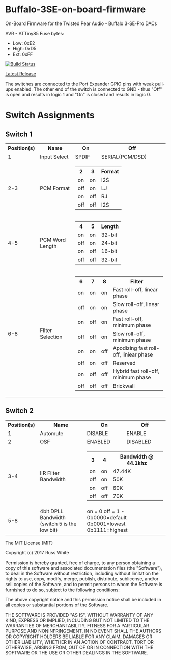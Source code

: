 # Buffalo-3SE-on-board-firmware

On-Board Firmware for the Twisted Pear Audio - Buffalo 3-SE-Pro DACs

AVR - ATTiny85
Fuse bytes:
- Low:	0xE2
- High:	0xD5
- Ext:	0xFF

[![Build Status](https://travis-ci.org/twistedpearaudio/Buffalo-III-SE-Pro-On-Board-Firmware.svg?branch=master)](https://travis-ci.org/twistedpearaudio/Buffalo-III-SE-Pro-On-Board-Firmware)


[Latest Release](https://github.com/twistedpearaudio/Buffalo-III-SE-Pro-On-Board-Firmware/releases/latest "latest release")

The switches are connected to the Port Expander GPIO pins with weak pull-ups enabled. The other end of the switch is connected to GND - thus "Off" is open and results in logic 1 and "On" is closed and results in logic 0.

# Switch Assignments

## Switch 1

<table>
	<tr>
		<th>Position(s)</th>
		<th>Name</th>
		<th>On</th>
		<th>Off</th>
	</tr>
	<tr>
		<td>1</td>
		<td>Input Select</td>
		<td>SPDIF</td>
		<td>SERIAL(PCM/DSD)</td>
	</tr>
	<tr>
		<td>2-3</td>
		<td>PCM Format</td>
		<td colspan="2">
			<table>
				<tr>
					<th>2</th>
					<th>3</th>
					<th>Format</th>	
				</tr>
				<tr>
					<td>on</td>				
					<td>on</td>				
					<td>I2S</td>	
				</tr>
				<tr>
					<td>off</td>				
					<td>on</td>				
					<td>LJ</td>	
				</tr>
				<tr>
					<td>on</td>				
					<td>off</td>				
					<td>RJ</td>	
				</tr>
				<tr>
					<td>off</td>				
					<td>off</td>				
					<td>I2S</td>	
				</tr>
			</table>
		</td>
	</tr>
	<tr>
		<td>4-5</td>
		<td>PCM Word Length</td>
		<td colspan="2">
			<table>
				<tr>
					<th>4</th>
					<th>5</th>
					<th>Length</th>	
				</tr>
				<tr>
					<td>on</td>				
					<td>on</td>				
					<td>32-bit</td>	
				</tr>
				<tr>
					<td>off</td>				
					<td>on</td>				
					<td>24-bit</td>	
				</tr>
				<tr>
					<td>on</td>				
					<td>off</td>				
					<td>16-bit</td>	
				</tr>
				<tr>
					<td>off</td>				
					<td>off</td>				
					<td>32-bit</td>	
				</tr>
			</table>
		</td>
	</tr>
		<tr>
		<td>6-8</td>
		<td>Filter Selection</td>
		<td colspan="2">
			<table>
				<tr>
					<th>6</th>
					<th>7</th>
					<th>8</th>
					<th>Filter</th>	
				</tr>
				<tr>
					<td>on</td>				
					<td>on</td>				
					<td>on</td>				
					<td>Fast roll-off, linear phase</td>	
				</tr>
				<tr>
					<td>off</td>				
					<td>on</td>				
					<td>on</td>				
					<td>Slow roll-off, linear phase</td>	
				</tr>
				<tr>
					<td>on</td>				
					<td>off</td>				
					<td>on</td>				
					<td>Fast roll-off, minimum phase</td>	
				</tr>
				<tr>
					<td>off</td>				
					<td>off</td>				
					<td>on</td>				
					<td>Slow roll-off, minimum phase</td>	
				</tr>
				<tr>
					<td>on</td>				
					<td>on</td>				
					<td>off</td>				
					<td>Apodizing fast roll-off, liniear phase</td>	
				</tr>
				<tr>
					<td>off</td>				
					<td>on</td>				
					<td>off</td>				
					<td>Reserved</td>	
				</tr>
				<tr>
					<td>on</td>				
					<td>off</td>				
					<td>off</td>				
					<td>Hybrid fast roll-off, minimum phase</td>	
				</tr>
				<tr>
					<td>off</td>				
					<td>off</td>				
					<td>off</td>				
					<td>Brickwall</td>	
				</tr>
			</table>
		</td>
	</tr>
</table>

## Switch 2

<table>
	<tr>
		<th>Position(s)</th>
		<th>Name</th>
		<th>On</th>
		<th>Off</th>
	</tr>
	<tr>
		<td>1</td>
		<td>Automute</td>
		<td>DISABLE</td>
		<td>ENABLE</td>
	</tr>
	<tr>
		<td>2</td>
		<td>OSF</td>
		<td>ENABLED</td>
		<td>DISABLED</td>
	</tr>
	<tr>
		<td>3-4</td>
		<td>IIR Filter Bandwidth</td>
		<td colspan="2">
			<table>
				<tr>
					<th>3</th>
					<th>4</th>
					<th>Bandwidth @ 44.1khz</th>	
				</tr>
				<tr>
					<td>on</td>				
					<td>on</td>				
					<td>47.44K</td>	
				</tr>
				<tr>
					<td>off</td>				
					<td>on</td>				
					<td>50K</td>	
				</tr>
				<tr>
					<td>on</td>				
					<td>off</td>				
					<td>60K</td>	
				</tr>
				<tr>
					<td>off</td>				
					<td>off</td>				
					<td>70K</td>	
				</tr>
			</table>
		</td>
	</tr>
	<tr>
		<td>5-8</td>
		<td>4bit DPLL Bandwidth (switch 5 is the low bit)</td>
		<td colspan="2">on = 0 off = 1 - 0b0000=default 0b0001=lowest 0b1111=highest</td>
	</tr>
</table>


The MIT License (MIT)

Copyright (c) 2017 Russ White

Permission is hereby granted, free of charge, to any person obtaining a copy
of this software and associated documentation files (the "Software"), to deal
in the Software without restriction, including without limitation the rights
to use, copy, modify, merge, publish, distribute, sublicense, and/or sell
copies of the Software, and to permit persons to whom the Software is
furnished to do so, subject to the following conditions:

The above copyright notice and this permission notice shall be included in all
copies or substantial portions of the Software.

THE SOFTWARE IS PROVIDED "AS IS", WITHOUT WARRANTY OF ANY KIND, EXPRESS OR
IMPLIED, INCLUDING BUT NOT LIMITED TO THE WARRANTIES OF MERCHANTABILITY,
FITNESS FOR A PARTICULAR PURPOSE AND NONINFRINGEMENT. IN NO EVENT SHALL THE
AUTHORS OR COPYRIGHT HOLDERS BE LIABLE FOR ANY CLAIM, DAMAGES OR OTHER
LIABILITY, WHETHER IN AN ACTION OF CONTRACT, TORT OR OTHERWISE, ARISING FROM,
OUT OF OR IN CONNECTION WITH THE SOFTWARE OR THE USE OR OTHER DEALINGS IN THE
SOFTWARE.
